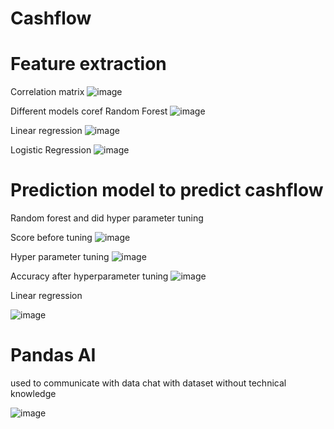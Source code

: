 # Cashflow
# Feature extraction 
Correlation matrix
![image](https://github.com/MayurPimpude/cashflow/assets/100997225/9087f6ef-5b49-43ed-b3b3-0ba1cfac63f4)

Different models coref
Random Forest
![image](https://github.com/MayurPimpude/cashflow/assets/100997225/df047aab-2f39-40b5-8088-d49e1d59a6e2)

Linear regression
![image](https://github.com/MayurPimpude/cashflow/assets/100997225/87b3d671-9ccd-4f3b-b023-5c20ebdca7b1)

Logistic Regression
![image](https://github.com/MayurPimpude/cashflow/assets/100997225/1de089d7-29ec-414b-b41d-f2d2925ecd75)

# Prediction model to predict cashflow
Random forest and did hyper parameter tuning

Score before tuning
![image](https://github.com/MayurPimpude/cashflow/assets/100997225/ace55b69-3929-4a89-90e1-7bdecc0e379b)

Hyper parameter tuning
![image](https://github.com/MayurPimpude/cashflow/assets/100997225/f7d70793-d2e2-4b00-83e8-c81d18c34801)

Accuracy after hyperparameter tuning
![image](https://github.com/MayurPimpude/cashflow/assets/100997225/77e11ef8-6a5b-44b8-b554-546bf537d166)


Linear regression 

![image](https://github.com/MayurPimpude/cashflow/assets/100997225/26f956eb-2685-4180-8357-dd3ed39090e8)


# Pandas AI
used to communicate with data
chat with dataset without technical knowledge

![image](https://github.com/MayurPimpude/cashflow/assets/100997225/70e99414-6661-449f-97a5-679d65c38a8d)


